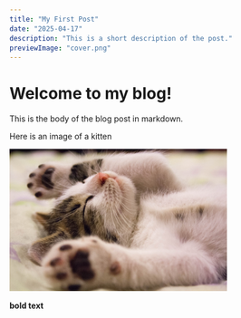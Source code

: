 ```yaml
---
title: "My First Post"
date: "2025-04-17"
description: "This is a short description of the post."
previewImage: "cover.png"
---
```


# Welcome to my blog!

This is the body of the blog post in markdown.


Here is an image of a kitten

![alt text](https://raw.githubusercontent.com/Murasaki-Labs/blog_articles_static/refs/heads/main/articles/my-first-post/cover.png)

<b>bold text</b>